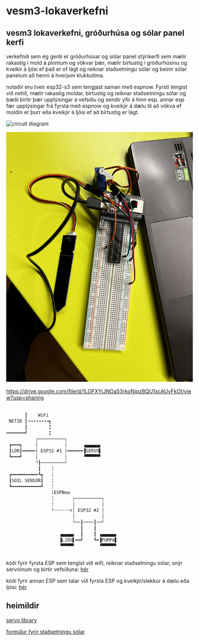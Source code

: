 # vesm3-lokaverkefni
## vesm3 lokaverkefni, gróðurhúsa og sólar panel kerfi

verkefnið sem ég gerði er gróðurhúsar og sólar panel stýrikerfi sem mælir rakastig í mold á plontum og vökvar þær, mælir birtustig í gróðurhúsinu og kveikir á ljósi ef það er of lágt og reiknar staðsetningu sólar og beinir sólar panelum að henni á hverjum klukkutíma.

notaðir eru tveir esp32-s3 sem tengjast saman með espnow. Fyrsti tengist við netið, mælir rakastig moldar, birtustig og reiknar staðsetningu sólar og bæði birtir þær upplýsingar á vefsíðu og sendir yfir á hinn esp.
annar esp fær upplýsingar frá fyrsta með espnow og kveikjir á dælu til að vökva ef moldin er þurr eða kveikjir á ljósi ef að birtustig er lágt.

![circuit diagram](https://github.com/hinrikfp/vesm3-lokaverkefni/blob/main/circuit.svg)

![esp with soil sensor and servo connected](https://github.com/hinrikfp/vesm3-lokaverkefni/blob/main/IMG_3532.jpg)

https://drive.google.com/file/d/1LOFXYiJNOa53rkoNjpzBQU1xcAUyFkOI/view?usp=sharing

```

       ║    WiFi
 NETIÐ ║╺╺╺╺╺╺╺╺┓
       ║        ╏
═══════╝        ╏
           ┌──────────┐
 ┏━━━┓     │          │      ▗▄▄▄▄▄▖
 ┃LDR┃━━━━━│ ESP32 #1 │━━━━━━▐SERVO▌
 ┗━━━┛     │          │      ▝▀▀▀▀▀▘
           └┃─────────┘
            ┃    ╎
 ┏━━━━━━━━━━┗┓   ╎
 ┃SOIL SENSOR┃   ╎
 ┗━━━━━━━━━━━┛   ╎
                 ╎ESPNow
                 ╎       ┌──────────┐
                 ╎       │          │
                 └╶╶╶╶╶╶>│ ESP32 #2 │
                         │          │
                         └──┃────┃──┘
                            ┃    ┃
                    ▗▄▄▄▄▖  ┃    ┃ ▗▄▄▄▄▄▖
                    ▐LJÓS▌━━┛    ┗━▐PUMPA▌
                    ▝▀▀▀▀▘         ▝▀▀▀▀▀▘


```

kóði fyrir fyrsta ESP sem tengist við wifi, reiknar staðsetningu sólar, snýr servóinum og birtir vefsíðuna: [hér](https://github.com/hinrikfp/vesm3-lokaverkefni/blob/main/lokaverkefni.py)

kóði fyrir annan ESP sem talar við fyrsta ESP og kveikjir/slekkur á dælu eða ljósi: [hér](https://github.com/hinrikfp/vesm3-lokaverkefni/blob/main/lokaverk-recv.py)

## heimildir

[servo library](https://github.com/Freenove/Freenove_ESP32_S3_WROOM_Board/blob/main/Python/Python_Libraries/myservo.py)

[formúlur fyrir staðsetningu sólar](https://www.omnicalculator.com/physics/sun-angle)





